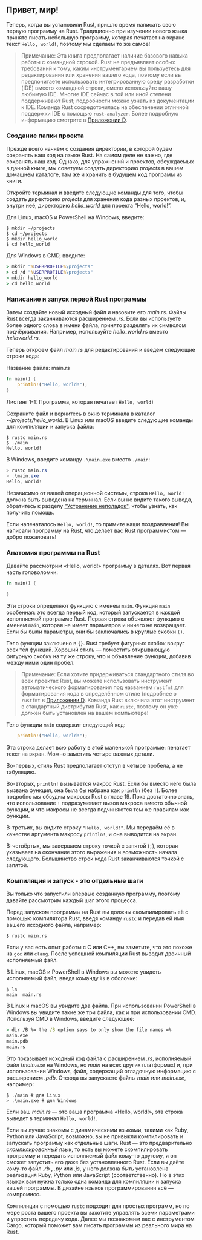 ## Привет, мир!

Теперь, когда вы установили Rust, пришло время написать свою первую программу на Rust. Традиционно при изучении нового языка принято писать небольшую программу, которая печатает на экране текст `Hello, world!`, поэтому мы сделаем то же самое!

> Примечание: Эта книга предполагает наличие базового навыка работы с командной строкой. Rust не предъявляет особых требований к тому, каким инструментарием вы пользуетесь для редактирования или хранения вашего кода, поэтому если вы предпочитаете использовать интегрированную среду разработки (IDE) вместо командной строки, смело используйте вашу любимую IDE. Многие IDE сейчас в той или иной степени поддерживают Rust; подробности можно узнать из документации к IDE. Команда Rust сосредоточилась на обеспечении отличной поддержки IDE с помощью `rust-analyzer`. Более подробную информацию смотрите в [Приложении D]<!-- ignore -->.

### Создание папки проекта

Прежде всего начнём с создания директории, в которой будем сохранять наш код на языке Rust. На самом деле не важно, где сохранять наш код. Однако, для упражнений и проектов, обсуждаемых в данной книге, мы советуем создать директорию *projects* в вашем домашнем каталоге, там же и хранить в будущем код программ из книги.

Откройте терминал и введите следующие команды для того, чтобы создать директорию <em>projects</em> для хранения кода разных проектов, и, внутри неё, директорию <em>hello_world</em> для проекта “Hello, world!”.

Для Linux, macOS и PowerShell на Windows, введите:

```console
$ mkdir ~/projects
$ cd ~/projects
$ mkdir hello_world
$ cd hello_world
```

Для Windows в CMD, введите:

```cmd
> mkdir "%USERPROFILE%\projects"
> cd /d "%USERPROFILE%\projects"
> mkdir hello_world
> cd hello_world
```

### Написание и запуск первой Rust программы

Затем создайте новый исходный файл и назовите его *main.rs*. Файлы Rust всегда заканчиваются расширением *.rs*. Если вы используете более одного слова в имени файла, принято разделять их символом подчёркивания. Например, используйте *hello_world.rs* вместо *helloworld.rs*.

Теперь откроем файл *main.rs* для редактирования и введём следующие строки кода:

<span class="filename">Название файла: main.rs</span>

```rust
fn main() {
    println!("Hello, world!");
}
```

<span class="caption">Листинг 1-1: Программа, которая печатает <code>Hello, world!</code></span>

Сохраните файл и вернитесь в окно терминала в каталог *~/projects/hello_world*. В Linux или macOS введите следующие команды для компиляции и запуска файла:

```console
$ rustc main.rs
$ ./main
Hello, world!
```

В Windows, введите команду `.\main.exe` вместо `./main`:

```powershell
> rustc main.rs
> .\main.exe
Hello, world!
```

Независимо от вашей операционной системы, строка `Hello, world!` должна быть выведена на терминал. Если вы не видите такого вывода, обратитесь к разделу ["Устранение неполадок"]<!-- ignore -->, чтобы узнать, как получить помощь.

Если напечаталось `Hello, world!`, то примите наши поздравления! Вы написали программу на Rust, что делает вас Rust программистом — добро пожаловать!

### Анатомия программы на Rust

Давайте рассмотрим «Hello, world!» программу в деталях. Вот первая часть головоломки:

```rust
fn main() {

}
```

Эти строки определяют функцию с именем `main`. Функция `main` особенная: это всегда первый код, который запускается в каждой исполняемой программе Rust. Первая строка объявляет функцию с именем `main`, которая не имеет параметров и ничего не возвращает. Если бы были параметры, они бы заключались в круглые скобки `()`.

Тело функции заключено в `{}`. Rust требует фигурных скобок вокруг всех тел функций. Хороший стиль — поместить открывающую фигурную скобку на ту же строку, что и объявление функции, добавив между ними один пробел.

> Примечание: Если хотите придерживаться стандартного стиля во всех проектах Rust, вы можете использовать инструмент автоматического форматирования под названием `rustfmt` для форматирования кода в определённом стиле (подробнее о `rustfmt` в [Приложении D](appendix-04-useful-development-tools.md)<!-- ignore -->. Команда Rust включила этот инструмент в стандартный дистрибутив Rust, как `rustc`, поэтому он уже должен быть установлен на вашем компьютере!

Тело функции `main` содержит следующий код:

```rust
    println!("Hello, world!");
```

Эта строка делает всю работу в этой маленькой программе: печатает текст на экран. Можно заметить четыре важных детали.

Во-первых, стиль Rust предполагает отступ в четыре пробела, а не табуляцию.

Во-вторых, `println!` вызывается макрос Rust. Если бы вместо него была вызвана функция, она была бы набрана как `println` (без `!`). Более подробно мы обсудим макросы Rust в главе 19. Пока достаточно знать, что использование `!` подразумевает вызов макроса вместо обычной функции, и что макросы не всегда подчиняются тем же правилам как функции.

В-третьих, вы видите строку `"Hello, world!"`. Мы передаём её в качестве аргумента макросу `println!`, и она выводится на экран.

В-четвёртых, мы завершаем строку точкой с запятой (`;`), которая указывает на окончание этого выражения и возможность начала следующего. Большинство строк кода Rust заканчиваются точкой с запятой.

### Компиляция и запуск - это отдельные шаги

Вы только что запустили впервые созданную программу, поэтому давайте рассмотрим каждый шаг этого процесса.

Перед запуском программы на Rust вы должны скомпилировать её с помощью компилятора Rust, введя команду `rustc` и передав ей имя вашего исходного файла, например:

```console
$ rustc main.rs
```

Если у вас есть опыт работы с C или C++, вы заметите, что это похоже на `gcc` или `clang`. После успешной компиляции Rust выводит двоичный исполняемый файл.

В Linux, macOS и PowerShell в Windows вы можете увидеть исполняемый файл, введя команду `ls` в оболочке:

```console
$ ls
main  main.rs
```

В Linux и macOS вы увидите два файла. При использовании PowerShell в Windows вы увидите такие же три файла, как и при использовании CMD. Используя CMD в Windows, введите следующее:

```cmd
> dir /B %= the /B option says to only show the file names =%
main.exe
main.pdb
main.rs
```

Это показывает исходный код файла с расширением *.rs*, исполняемый файл (*main.exe* на Windows, но *main* на всех других платформах) и, при использовании Windows, файл, содержащий отладочную информацию с расширением *.pdb*. Отсюда вы запускаете файлы *main* или *main.exe*, например:

```console
$ ./main # для Linux
> .\main.exe # для Windows
```

Если ваш *main.rs* — это ваша программа «Hello, world!», эта строка выведет в терминал `Hello, world!`.

Если вы лучше знакомы с динамическими языками, такими как Ruby, Python или JavaScript, возможно, вы не привыкли компилировать и запускать программу как отдельные шаги. Rust — это предварительно *скомпилированный* язык, то есть вы можете скомпилировать программу и передать исполняемый файл кому-то другому, и он сможет запустить его даже без установленного Rust. Если вы даёте кому-то файл *.rb* , *.py* или *.js*, у него должна быть установлена реализация Ruby, Python или JavaScript (соответственно). Но в этих языках вам нужна только одна команда для компиляции и запуска вашей программы. В дизайне языков программирования всё — компромисс.

Компиляция с помощью `rustc` подходит для простых программ, но по мере роста вашего проекта вы захотите управлять всеми параметрами и упростить передачу кода. Далее мы познакомим вас с инструментом Cargo, который поможет вам писать программы из реального мира на Rust.


["Устранение неполадок"]: ch01-01-installation.html#troubleshooting
[Приложении D]: appendix-04-useful-development-tools.md